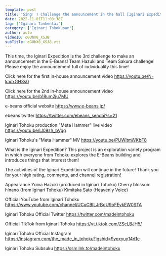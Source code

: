 ```yaml
---
template: post
title: 'Sing! ? Challenge the announcement in the hall [Iginari Expedition]'
date: 2022-11-01T11:00:38Z
tag: ['Iginari Tankentai']
category: ['Iginari Tohokusan']
author: auto 
videoID: oGUhX8_XSJ8
subTitle: oGUhX8_XSJ8.vtt
---
```

This time, the Iginari Expedition is the 3rd challenge to make an announcement in the E-Beans!
Team Hazuki and Team Sakura challenge!
Please enjoy the announcement full of individuality this time!


Click here for the first in-house announcement video
https://youtu.be/N-kacxGH3s0

Click here for the 2nd in-house announcement video
https://youtu.be/b18um2ju7MU



e-beans official website
https://www.e-beans.jp/

ebeans twitter
https://twitter.com/ebeans_sendai?s=21


Iginari Tohoku production "Meta Hammer" live video
https://youtu.be/IJ09zh_bVgg

Iginari Tohoku's "Meta Hammer" MV
https://youtu.be/PUWItmWKbF8



What is the Iginari Expedition?
This project is an exploration variety program in which everyone from Tohoku explores the E-Beans building and introduces things that interest them!

The activities of the Iginari Expedition will continue in the future! Thank you for your high rating, comments, and channel registration!

Appearance
Yuina Hazuki (produced in Iginari Tohoku)
Cherry blossom hinano (from Iginari Tohoku)
Kimitaka Sato (Heavenly Voice)


Official YouTube from Iginari Tohoku
https://www.youtube.com/channel/UCuCBILJrBdU9bFEykEW0STA

Iginari Tohoku Official Twitter
https://twitter.com/madeintohoku

Official TikTok from Iginari Tohoku
https://vt.tiktok.com/ZScLBJH5/

Iginari Tohoku Official Instagram
https://instagram.com/the_made_in_tohoku?igshid=9yqxyuy14d1e

Iginari Tohoku Subsuku
https://ssm.lnk.to/madeintohoku